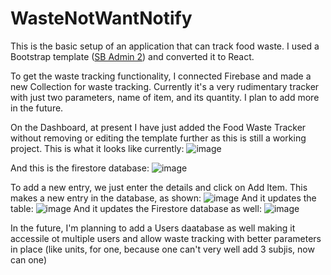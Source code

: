 # WasteNotWantNotify

This is the basic setup of an application that can track food waste. I used a Bootstrap template ([SB Admin 2](https://www.google.com/url?sa=t&rct=j&q=&esrc=s&source=web&cd=&cad=rja&uact=8&ved=2ahUKEwicy7Gg5sCAAxV57DgGHVzNClQQFnoECB0QAQ&url=https%3A%2F%2Fstartbootstrap.com%2Ftheme%2Fsb-admin-2&usg=AOvVaw3GB6SsuLC2h8V6n2rWK4lW&opi=89978449)) and converted it to React.

To get the waste tracking functionality, I connected Firebase and made a new Collection for waste tracking. Currently it's a very rudimentary tracker with just two parameters, name of item, and its quantity. I plan to add more in the future.

On the Dashboard, at present I have just added the Food Waste Tracker without removing or editing the template further as this is still a working project. This is what it looks like currently:
![image](https://github.com/trisha-tomy/Waste-Not-Want-Notify/assets/122303927/5ccef36a-e642-4456-8fa8-1b75da7adfb3)

And this is the firestore database:
![image](https://github.com/trisha-tomy/Waste-Not-Want-Notify/assets/122303927/fde4b39e-906a-4401-9dde-91a5659feb79)


To add a new entry, we just enter the details and click on Add Item. This makes a new entry in the database, as shown:
![image](https://github.com/trisha-tomy/Waste-Not-Want-Notify/assets/122303927/e307cf50-e610-4ca9-882b-963d58475a99)
And it updates the table:
![image](https://github.com/trisha-tomy/Waste-Not-Want-Notify/assets/122303927/ccf16e1f-ecf0-4a3c-8a49-db450a54254d)
And it updates the Firestore database as well:
![image](https://github.com/trisha-tomy/Waste-Not-Want-Notify/assets/122303927/d477dba4-648a-4158-93b0-990d5e70c099)

In the future, I'm planning to add a Users daatabase as well making it accessile ot multiple users and allow waste tracking with better parameters in place (like units, for one, because one can't very well add 3 subjis, now can one)
